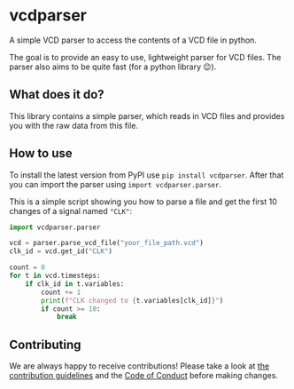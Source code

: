 # vcdparser

A simple VCD parser to access the contents of a VCD file in python.

The goal is to provide an easy to use, lightweight parser for VCD files.
The parser also aims to be quite fast (for a python library 😉).

## What does it do?

This library contains a simple parser, which reads in VCD files and provides you with the raw data from this file.

## How to use

To install the latest version from PyPI use `pip install vcdparser`.
After that you can import the parser using `import vcdparser.parser`.

This is a simple script showing you how to parse a file and get the first 10 changes of a signal named `"CLK"`:

````python
import vcdparser.parser

vcd = parser.parse_vcd_file("your_file_path.vcd")
clk_id = vcd.get_id("CLK")

count = 0
for t in vcd.timesteps:
    if clk_id in t.variables:
        count += 1
        print(f"CLK changed to {t.variables[clk_id]}")
        if count >= 10:
            break
````

## Contributing

We are always happy to receive contributions!
Please take a look at [the contribution guidelines](CONTRIBUTING.md) and the [Code of Conduct](CODE_OF_CONDUCT.md) before making changes.
